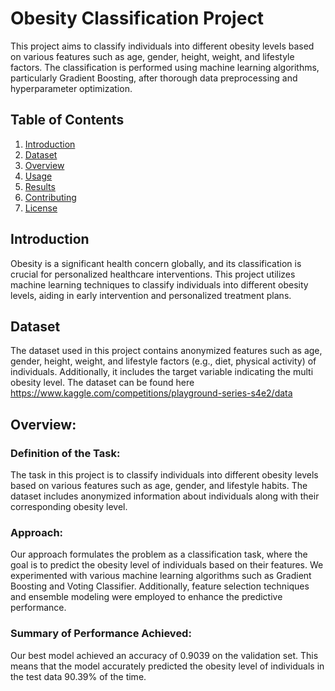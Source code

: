 # Obesity Classification Project

This project aims to classify individuals into different obesity levels based on various features such as age, gender, height, weight, and lifestyle factors. The classification is performed using machine learning algorithms, particularly Gradient Boosting, after thorough data preprocessing and hyperparameter optimization.

## Table of Contents

1. [Introduction](#introduction)
2. [Dataset](#dataset)
3. [Overview](#overview)
4. [Usage](#usage)
5. [Results](#results)
6. [Contributing](#contributing)
7. [License](#license)

## Introduction

Obesity is a significant health concern globally, and its classification is crucial for personalized healthcare interventions. This project utilizes machine learning techniques to classify individuals into different obesity levels, aiding in early intervention and personalized treatment plans.

## Dataset

The dataset used in this project contains anonymized features such as age, gender, height, weight, and lifestyle factors (e.g., diet, physical activity) of individuals. Additionally, it includes the target variable indicating the multi obesity level. The dataset can be found here https://www.kaggle.com/competitions/playground-series-s4e2/data


## Overview:

### Definition of the Task:
The task in this project is to classify individuals into different obesity levels based on various features such as age, gender, and lifestyle habits. The dataset includes anonymized information about individuals along with their corresponding obesity level.

### Approach:
Our approach formulates the problem as a classification task, where the goal is to predict the obesity level of individuals based on their features. We experimented with various machine learning algorithms such as Gradient Boosting and Voting Classifier. Additionally, feature selection techniques and ensemble modeling were employed to enhance the predictive performance.

### Summary of Performance Achieved:
Our best model achieved an accuracy of 0.9039 on the validation set. This means that the model accurately predicted the obesity level of individuals in the test data 90.39% of the time.

